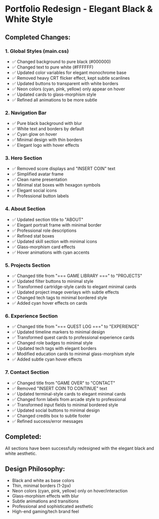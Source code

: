 # Portfolio Redesign - Elegant Black & White Style

## Completed Changes:

### 1. Global Styles (main.css)
- ✅ Changed background to pure black (#000000)
- ✅ Changed text to pure white (#FFFFFF)
- ✅ Updated color variables for elegant monochrome base
- ✅ Removed heavy CRT flicker effect, kept subtle scanlines
- ✅ Updated buttons to transparent with white borders
- ✅ Neon colors (cyan, pink, yellow) only appear on hover
- ✅ Updated cards to glass-morphism style
- ✅ Refined all animations to be more subtle

### 2. Navigation Bar
- ✅ Pure black background with blur
- ✅ White text and borders by default
- ✅ Cyan glow on hover
- ✅ Minimal design with thin borders
- ✅ Elegant logo with hover effects

### 3. Hero Section
- ✅ Removed score displays and "INSERT COIN" text
- ✅ Simplified avatar frame
- ✅ Clean name presentation
- ✅ Minimal stat boxes with hexagon symbols
- ✅ Elegant social icons
- ✅ Professional button labels

### 4. About Section
- ✅ Updated section title to "ABOUT"
- ✅ Elegant portrait frame with minimal border
- ✅ Professional role descriptions
- ✅ Refined stat boxes
- ✅ Updated skill section with minimal icons
- ✅ Glass-morphism card effects
- ✅ Hover animations with cyan accents

### 5. Projects Section
- ✅ Changed title from "=== GAME LIBRARY ===" to "PROJECTS"
- ✅ Updated filter buttons to minimal style
- ✅ Transformed cartridge-style cards to elegant minimal cards
- ✅ Updated project image overlays with subtle effects
- ✅ Changed tech tags to minimal bordered style
- ✅ Added cyan hover effects on cards

### 6. Experience Section
- ✅ Changed title from "=== QUEST LOG ===" to "EXPERIENCE"
- ✅ Updated timeline markers to minimal design
- ✅ Transformed quest cards to professional experience cards
- ✅ Changed role badges to minimal style
- ✅ Updated tech tags with elegant borders
- ✅ Modified education cards to minimal glass-morphism style
- ✅ Added subtle cyan hover effects

### 7. Contact Section
- ✅ Changed title from "GAME OVER" to "CONTACT"
- ✅ Removed "INSERT COIN TO CONTINUE" text
- ✅ Updated terminal-style cards to elegant minimal cards
- ✅ Changed form labels from arcade style to professional
- ✅ Transformed input fields to minimal bordered style
- ✅ Updated social buttons to minimal design
- ✅ Changed credits box to subtle footer
- ✅ Refined success/error messages

## Completed:
All sections have been successfully redesigned with the elegant black and white aesthetic.

## Design Philosophy:
- Black and white as base colors
- Thin, minimal borders (1-2px)
- Neon colors (cyan, pink, yellow) only on hover/interaction
- Glass-morphism effects with blur
- Subtle animations and transitions
- Professional and sophisticated aesthetic
- High-end gaming/tech brand feel
